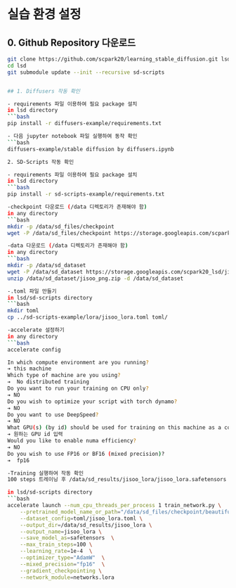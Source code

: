 # 실습 환경 설정

## 0. Github Repository 다운로드

```bash
git clone https://github.com/scpark20/learning_stable_diffusion.git lsd
cd lsd
git submodule update --init --recursive sd-scripts


## 1. Diffusers 작동 확인

- requirements 파일 이용하여 필요 package 설치
in lsd directory
```bash
pip install -r diffusers-example/requirements.txt

- 다음 jupyter notebook 파일 실행하여 동작 확인
```bash
diffusers-example/stable diffusion by diffusers.ipynb

2. SD-Scripts 작동 확인

- requirements 파일 이용하여 필요 package 설치
in lsd directory
```bash
pip install -r sd-scripts-example/requirements.txt

-checkpoint 다운로드 (/data 디렉토리가 존재해야 함)
in any directory
```bash
mkdir -p /data/sd_files/checkpoint
wget -P /data/sd_files/checkpoint https://storage.googleapis.com/scpark20_lsd/beautifulRealistic_v7.safetensors

-data 다운로드 (/data 디렉토리가 존재해야 함)
in any directory
```bash
mkdir -p /data/sd_dataset
wget -P /data/sd_dataset https://storage.googleapis.com/scpark20_lsd/jisoo_png.zip
unzip /data/sd_dataset/jisoo_png.zip -d /data/sd_dataset

-.toml 파일 만들기
in lsd/sd-scripts directory
```bash
mkdir toml
cp ../sd-scripts-example/lora/jisoo_lora.toml toml/

-accelerate 설정하기
in any directory
```bash
accelerate config

In which compute environment are you running?
➔ this machine
Which type of machine are you using?
➔  No distributed training
Do you want to run your training on CPU only?
➔ NO
Do you wish to optimize your script with torch dynamo?
➔ NO
Do you want to use DeepSpeed?
➔ NO
What GPU(s) (by id) should be used for training on this machine as a comma-seperated list?
➔ 원하는 GPU id 입력
Would you like to enable numa efficiency?
➔ NO
Do you wish to use FP16 or BF16 (mixed precision)?
➔  fp16

-Training 실행하여 작동 확인
100 steps 트레이닝 후 /data/sd_results/jisoo_lora/jisoo_lora.safetensors 파일이 생기면 완료

in lsd/sd-scripts directory
```bash
accelerate launch --num_cpu_threads_per_process 1 train_network.py \
    --pretrained_model_name_or_path="/data/sd_files/checkpoint/beautifulRealistic_v7.safetensors" \
    --dataset_config=toml/jisoo_lora.toml \
    --output_dir=/data/sd_results/jisoo_lora \
    --output_name=jisoo_lora \
    --save_model_as=safetensors  \
    --max_train_steps=100 \
    --learning_rate=1e-4  \
    --optimizer_type="AdamW"  \
    --mixed_precision="fp16"  \
    --gradient_checkpointing \
    --network_module=networks.lora